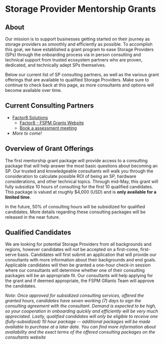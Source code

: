 # Storage Provider Mentorship Grants
## About
Our mission is to support businesses getting started on their journey as storage providers as smoothly and efficiently as possible. To accomplish this goal, we have established a grant program to ease Storage Providers (SPs) through the onboarding process via in person consulting and technical support from trusted ecosystem partners who are proven, dedicated, and technically adept SPs themselves. 

Below our current list of SP consulting partners, as well as the various grant offerings that are available to qualified Storage Providers. Make sure to continue to check back at this page, as more consultants and options will become available over time. 

## Current Consulting Partners
* [Factor8 Solutions](https://factor8.io/) 
    * [Factor8 - FSPM Grants Website](https://factor8.io/fspm-grant.html) 
    * [Book a assessment meeting](https://factor8.typeform.com/fspm-sched)
* _More to come!_


## Overview of Grant Offerings
The first mentorship grant package will provide access to a consulting package that will help answer the most basic questions about becoming an SP. Our trusted and knowledgeable consultants will walk you through the consideration to calculate possible ROI of being an SP, hardware considerations, and other technical topics. Through mid-May, this grant will fully subsidize 10 hours of consulting for the first 10 qualified candidates. This package is valued at roughly $4,000 (USD) and is **only available for a limited time**.

In the future, 50% of consulting hours will be subsidized for qualified candidates. More details regarding these consulting packages will be released in the near future. 

## Qualified Candidates 
We are looking for potential Storage Providers from all backgrounds and regions, however candidates will *not* be accepted on a first-come, first-serve basis. Candidates will first submit an application that will provide our consultants with more information about their backgrounds and end goals. Applicable candidates will then be granted a one-hour check-in session where our consultants will determine whether one of their consulting packages will be an appropriate fit. Our consultants will help applying for the grant and if deemed appropriate, the FSPM GRants Team will approve the candidates.

_Note: Once approved for subsidized consulting services, offered the granted hours, candidates have seven working (7) days to sign the consulting agreement with the consultant. Demand is expected to be high, so your cooperation in onboarding quickly and efficiently will be very much appreciated. Lastly, qualified candidates will only be eligible to receive one (fully-subsidized) 10 hour package -- additional packages will be made available to purchase at a later date. You can find more information about availability and the exact terms of the offered consulting packages on the consultants website_
